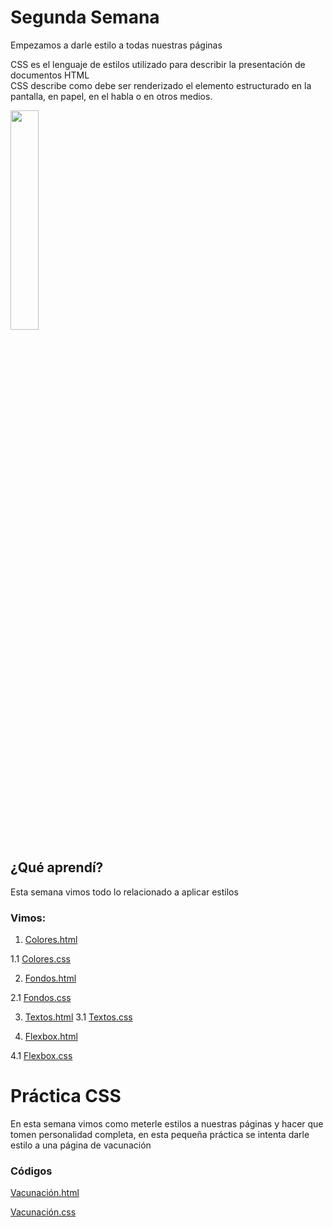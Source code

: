 # Segunda Semana

<p> Empezamos a darle estilo a todas nuestras páginas </p>
<p> CSS es el lenguaje de estilos utilizado para describir la presentación de documentos HTML <br> 
CSS describe como debe ser renderizado el elemento estructurado en la pantalla, en papel, en el habla o en otros medios.</p>
<img src="https://upload.wikimedia.org/wikipedia/commons/thumb/d/d5/CSS3_logo_and_wordmark.svg/1200px-CSS3_logo_and_wordmark.svg.png" width="30%" height= "30%">

<h2> ¿Qué aprendí?</h2>
<p> Esta semana vimos todo lo relacionado a aplicar estilos </p>

<h3> Vimos:</h3>

1. [Colores.html](https://github.com/IIDarkTexII/Practicas-Front-End/blob/main/Semana%203%20-%20Aprendiendo%20CSS/Ejercicios%20Lives/Colores.html)

1.1 [Colores.css](https://github.com/IIDarkTexII/Practicas-Front-End/blob/main/Semana%203%20-%20Aprendiendo%20CSS/Ejercicios%20Lives/colores.css)

2. [Fondos.html](https://github.com/IIDarkTexII/Practicas-Front-End/blob/main/Semana%203%20-%20Aprendiendo%20CSS/Ejercicios%20Lives/Fondos.html)

2.1 [Fondos.css](https://github.com/IIDarkTexII/Practicas-Front-End/blob/main/Semana%203%20-%20Aprendiendo%20CSS/Ejercicios%20Lives/Fondos.css)

3. [Textos.html](https://github.com/IIDarkTexII/Practicas-Front-End/blob/main/Semana%203%20-%20Aprendiendo%20CSS/Ejercicios%20Lives/Textos.html)
   3.1 [Textos.css](https://github.com/IIDarkTexII/Practicas-Front-End/blob/main/Semana%203%20-%20Aprendiendo%20CSS/Ejercicios%20Lives/Textos.css)

4. [Flexbox.html](https://github.com/IIDarkTexII/Practicas-Front-End/blob/main/Semana%203%20-%20Aprendiendo%20CSS/Ejercicios%20Lives/flexbox.html)

4.1 [Flexbox.css](https://github.com/IIDarkTexII/Practicas-Front-End/blob/main/Semana%203%20-%20Aprendiendo%20CSS/Ejercicios%20Lives/flexbox.css)

<h1> Práctica CSS</h1>
<p> En esta semana vimos como meterle estilos a nuestras páginas y hacer que tomen personalidad completa, en esta pequeña práctica se intenta darle estilo a una página de vacunación</p>

<h3>Códigos</h3>

[Vacunación.html](https://github.com/IIDarkTexII/Practicas-Front-End/blob/main/Semana%203%20-%20Aprendiendo%20CSS/Ejercicio%20vacunaci%C3%B3n/vacunaci%C3%B3n.html)

[Vacunación.css](https://github.com/IIDarkTexII/Practicas-Front-End/blob/main/Semana%203%20-%20Aprendiendo%20CSS/Ejercicio%20vacunaci%C3%B3n/vacunacion.css)
